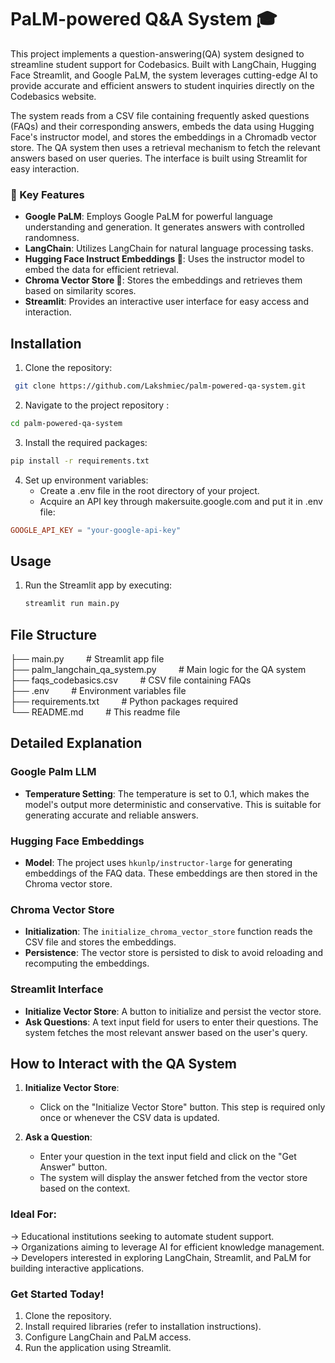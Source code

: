 # PaLM-powered Q&A System 🎓 
This project  implements a question-answering(QA) system designed to streamline student support for Codebasics. Built with LangChain, Hugging Face Streamlit, and Google PaLM, the system leverages cutting-edge AI to provide accurate and efficient answers to student inquiries directly on the Codebasics website.

The system reads from a CSV file containing frequently asked questions (FAQs) and their corresponding answers, embeds the data using Hugging Face's instructor model, and stores the embeddings in a Chromadb vector store. The QA system then uses a retrieval mechanism to fetch the relevant answers based on user queries. The interface is built using Streamlit for easy interaction.

### 🎯 Key Features
- **Google PaLM**: Employs Google PaLM for powerful language understanding and generation. It generates answers with controlled randomness.
- **LangChain**: Utilizes LangChain for natural language processing tasks.
- **Hugging Face Instruct Embeddings 🤗**: Uses the instructor model to embed the data for efficient retrieval.
- **Chroma Vector Store 🤗**: Stores the embeddings and retrieves them based on similarity scores.
- **Streamlit**: Provides an interactive user interface for easy access and interaction.

## Installation

1. Clone the repository:
  ```bash
   git clone https://github.com/Lakshmiec/palm-powered-qa-system.git
  ```
2. Navigate to the project repository :
  ```bash
  cd palm-powered-qa-system
  ```
3. Install the required packages:
  ```bash
  pip install -r requirements.txt
   ```

4. Set up environment variables:
   - Create a .env file in the root directory of your project.
   - Acquire an API key through makersuite.google.com and put it in .env file:
  ```toml
  GOOGLE_API_KEY = "your-google-api-key"
  ```
## Usage

1. Run the Streamlit app by executing:

    ```bash
    streamlit run main.py
    ```
## File Structure
├── main.py &nbsp;&nbsp;&nbsp; &nbsp;&nbsp;&nbsp;                      # Streamlit app file<br>
├── palm_langchain_qa_system.py  &nbsp;&nbsp;&nbsp; &nbsp;&nbsp;&nbsp;             # Main logic for the QA system<br>
├── faqs_codebasics.csv  &nbsp;&nbsp;&nbsp; &nbsp;&nbsp;&nbsp;                     # CSV file containing FAQs<br>
├── .env      &nbsp;&nbsp;&nbsp; &nbsp;&nbsp;&nbsp;                                # Environment variables file<br>
├── requirements.txt &nbsp;&nbsp;&nbsp; &nbsp;&nbsp;&nbsp;                         # Python packages required<br>
└── README.md     &nbsp;&nbsp;&nbsp; &nbsp;&nbsp;&nbsp;                            # This readme file<br>


## Detailed Explanation

### Google Palm LLM

- **Temperature Setting**: The temperature is set to 0.1, which makes the model's output more deterministic and conservative. This is suitable for generating accurate and reliable answers.

### Hugging Face Embeddings

- **Model**: The project uses `hkunlp/instructor-large` for generating embeddings of the FAQ data. These embeddings are then stored in the Chroma vector store.

### Chroma Vector Store

- **Initialization**: The `initialize_chroma_vector_store` function reads the CSV file and stores the embeddings.
- **Persistence**: The vector store is persisted to disk to avoid reloading and recomputing the embeddings.

### Streamlit Interface

- **Initialize Vector Store**: A button to initialize and persist the vector store.
- **Ask Questions**: A text input field for users to enter their questions. The system fetches the most relevant answer based on the user's query.

## How to Interact with the QA System

1. **Initialize Vector Store**:
    - Click on the "Initialize Vector Store" button. This step is required only once or whenever the CSV data is updated.

2. **Ask a Question**:
    - Enter your question in the text input field and click on the "Get Answer" button.
    - The system will display the answer fetched from the vector store based on the context.



### Ideal For:

-> Educational institutions seeking to automate student support.<br>
-> Organizations aiming to leverage AI for efficient knowledge management.<br>
-> Developers interested in exploring LangChain, Streamlit, and PaLM for building interactive applications.<br>

### Get Started Today!

1. Clone the repository.
2. Install required libraries (refer to installation instructions).
3. Configure LangChain and PaLM access.
4. Run the application using Streamlit.
